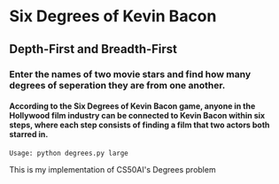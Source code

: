 # Six Degrees of Kevin Bacon

## Depth-First and Breadth-First
### Enter the names of two movie stars and find how many degrees of seperation they are from one another.

#### According to the Six Degrees of Kevin Bacon game, anyone in the Hollywood film industry can be connected to Kevin Bacon within six steps, where each step consists of finding a film that two actors both starred in.

`Usage: python degrees.py large`


This is my implementation of CS50AI's Degrees problem
